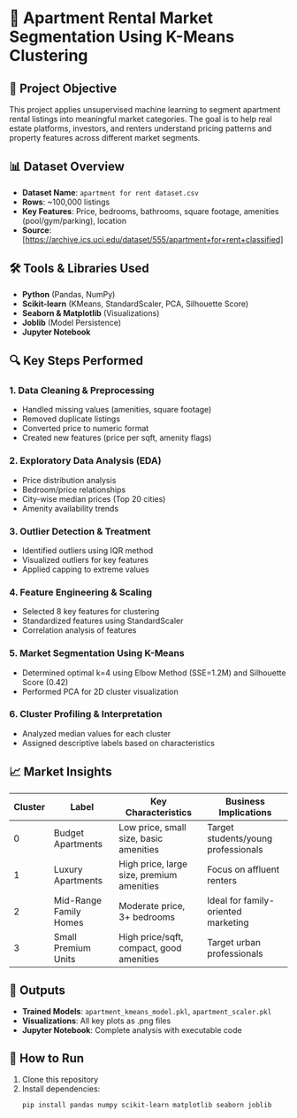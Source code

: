 # 🏢 Apartment Rental Market Segmentation Using K-Means Clustering

## 🎯 Project Objective
This project applies unsupervised machine learning to segment apartment rental listings into meaningful market categories. The goal is to help real estate platforms, investors, and renters understand pricing patterns and property features across different market segments.

## 📊 Dataset Overview
- **Dataset Name**: `apartment for rent dataset.csv`
- **Rows**: ~100,000 listings
- **Key Features**: Price, bedrooms, bathrooms, square footage, amenities (pool/gym/parking), location
- **Source**: [https://archive.ics.uci.edu/dataset/555/apartment+for+rent+classified]

## 🛠️ Tools & Libraries Used
- **Python** (Pandas, NumPy)
- **Scikit-learn** (KMeans, StandardScaler, PCA, Silhouette Score)
- **Seaborn & Matplotlib** (Visualizations)
- **Joblib** (Model Persistence)
- **Jupyter Notebook**

## 🔍 Key Steps Performed

### 1. Data Cleaning & Preprocessing
- Handled missing values (amenities, square footage)
- Removed duplicate listings
- Converted price to numeric format
- Created new features (price per sqft, amenity flags)

### 2. Exploratory Data Analysis (EDA)
- Price distribution analysis
- Bedroom/price relationships
- City-wise median prices (Top 20 cities)
- Amenity availability trends

### 3. Outlier Detection & Treatment
- Identified outliers using IQR method
- Visualized outliers for key features
- Applied capping to extreme values

### 4. Feature Engineering & Scaling
- Selected 8 key features for clustering
- Standardized features using StandardScaler
- Correlation analysis of features

### 5. Market Segmentation Using K-Means
- Determined optimal k=4 using Elbow Method (SSE=1.2M) and Silhouette Score (0.42)
- Performed PCA for 2D cluster visualization

### 6. Cluster Profiling & Interpretation
- Analyzed median values for each cluster
- Assigned descriptive labels based on characteristics

## 📈 Market Insights

| Cluster | Label                 | Key Characteristics                          | Business Implications                     |
|---------|-----------------------|---------------------------------------------|------------------------------------------|
| 0       | Budget Apartments     | Low price, small size, basic amenities      | Target students/young professionals      |
| 1       | Luxury Apartments     | High price, large size, premium amenities   | Focus on affluent renters                |
| 2       | Mid-Range Family Homes| Moderate price, 3+ bedrooms                 | Ideal for family-oriented marketing      |
| 3       | Small Premium Units   | High price/sqft, compact, good amenities    | Target urban professionals               |

## 📂 Outputs
- **Trained Models**: `apartment_kmeans_model.pkl`, `apartment_scaler.pkl`
- **Visualizations**: All key plots as .png files
- **Jupyter Notebook**: Complete analysis with executable code

## 📎 How to Run
1. Clone this repository
2. Install dependencies:
   ```bash
   pip install pandas numpy scikit-learn matplotlib seaborn joblib

